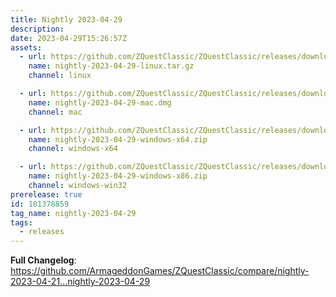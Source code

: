 ```yaml
---
title: Nightly 2023-04-29
description: 
date: 2023-04-29T15:26:57Z
assets: 
  - url: https://github.com/ZQuestClassic/ZQuestClassic/releases/download/nightly-2023-04-29/nightly-2023-04-29-linux.tar.gz
    name: nightly-2023-04-29-linux.tar.gz
    channel: linux

  - url: https://github.com/ZQuestClassic/ZQuestClassic/releases/download/nightly-2023-04-29/nightly-2023-04-29-mac.dmg
    name: nightly-2023-04-29-mac.dmg
    channel: mac

  - url: https://github.com/ZQuestClassic/ZQuestClassic/releases/download/nightly-2023-04-29/nightly-2023-04-29-windows-x64.zip
    name: nightly-2023-04-29-windows-x64.zip
    channel: windows-x64

  - url: https://github.com/ZQuestClassic/ZQuestClassic/releases/download/nightly-2023-04-29/nightly-2023-04-29-windows-x86.zip
    name: nightly-2023-04-29-windows-x86.zip
    channel: windows-win32
prerelease: true
id: 101378859
tag_name: nightly-2023-04-29
tags:
  - releases
---
```


**Full Changelog**: https://github.com/ArmageddonGames/ZQuestClassic/compare/nightly-2023-04-21...nightly-2023-04-29
